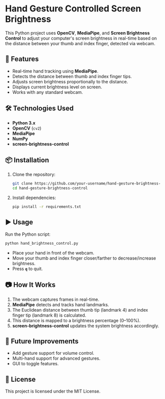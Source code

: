 # Hand Gesture Controlled Screen Brightness

This Python project uses **OpenCV**, **MediaPipe**, and **Screen Brightness Control** to adjust your computer's screen brightness in real-time based on the distance between your thumb and index finger, detected via webcam.

## 🚀 Features
- Real-time hand tracking using **MediaPipe**.
- Detects the distance between thumb and index finger tips.
- Adjusts screen brightness proportionally to the distance.
- Displays current brightness level on screen.
- Works with any standard webcam.

## 🛠️ Technologies Used
- **Python 3.x**
- **OpenCV** (`cv2`)
- **MediaPipe**
- **NumPy**
- **screen-brightness-control**

## 📦 Installation
1. Clone the repository:
   ```bash
   git clone https://github.com/your-username/hand-gesture-brightness-control.git
   cd hand-gesture-brightness-control
   ```

2. Install dependencies:
   ```bash
   pip install -r requirements.txt
   ```

## ▶️ Usage
Run the Python script:
```bash
python hand_brightness_control.py
```

- Place your hand in front of the webcam.
- Move your thumb and index finger closer/farther to decrease/increase brightness.
- Press **`q`** to quit.

## 📷 How It Works
1. The webcam captures frames in real-time.
2. **MediaPipe** detects and tracks hand landmarks.
3. The Euclidean distance between thumb tip (landmark 4) and index finger tip (landmark 8) is calculated.
4. This distance is mapped to a brightness percentage (0–100%).
5. **screen-brightness-control** updates the system brightness accordingly.

## 🔮 Future Improvements
- Add gesture support for volume control.
- Multi-hand support for advanced gestures.
- GUI to toggle features.

## 📜 License
This project is licensed under the MIT License.
